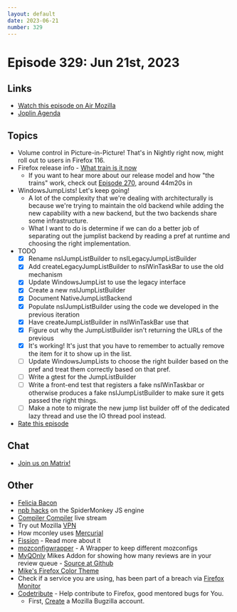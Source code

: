 ```yaml
---
layout: default
date: 2023-06-21
number: 329
---
```


# Episode 329: Jun 21st, 2023

## Links
* [Watch this episode on Air Mozilla](https://mzl.la/joy-of-coding-2023-06-21)
* [Joplin Agenda](https://mikeconley.ca/joc/agendas/Episode-0329.html)

## Topics
* Volume control in Picture-in-Picture! That's in Nightly right now, might roll out to users in Firefox 116.
* Firefox release info - [What train is it now](https://whattrainisitnow.com/)
  - If you want to hear more about our release model and how "the trains" work, check out [Episode 270](https://www.youtube.com/watch?v=YwfCI1xqBpM), around 44m20s in
* WindowsJumpLists! Let's keep going!
  - A lot of the complexity that we're dealing with architecturally is because we're trying to maintain the old backend while adding the new capability with a new backend, but the two backends share some infrastructure.
  - What I want to do is determine if we can do a better job of separating out the jumplist backend by reading a pref at runtime and choosing the right implementation.
* TODO
  - [x] Rename nsIJumpListBuilder to nsILegacyJumpListBuilder
  - [x] Add createLegacyJumpListBuilder to nsIWinTaskBar to use the old mechanism
  - [x] Update WindowsJumpList to use the legacy interface
  - [x] Create a new nsIJumpListBuilder
  - [x] Document NativeJumpListBackend
  - [x] Populate nsIJumpListBuilder using the code we developed in the previous iteration
  - [x] Have createJumpListBuilder in nsIWinTaskBar use that
  - [x] Figure out why the JumpListBuilder isn't returning the URLs of the previous
  - [x] It's working! It's just that you have to remember to actually remove the item for it to show up in the list.
  - [ ] Update WindowsJumpLists to choose the right builder based on the pref and treat them correctly based on that pref.
  - [ ] Write a gtest for the JumpListBuilder
  - [ ] Write a front-end test that registers a fake nsIWinTaskbar or otherwise produces a fake nsIJumpListBuilder to make sure it gets passed the right things.
  - [ ] Make a note to migrate the new jump list builder off of the dedicated lazy thread and use the IO thread pool instead.

* [Rate this episode](https://forms.gle/d7VRh19tf2Zgad467)

## Chat
* [Join us on Matrix!](https://matrix.to/#/!enWuAmKDOEEPYejXRk:mozilla.org?via=mozilla.org&via=raim.ist)

## Other
* [Felicia Bacon](https://www.youtube.com/channel/UCMtqVykGztIYmj7OpFf7oeQ/videos)
* [npb hacks](https://www.twitch.tv/BackToTheCode) on the SpiderMonkey JS engine
* [Compiler Compiler](https://www.twitch.tv/codehag) live stream
* Try out Mozilla [VPN](https://vpn.mozilla.org/)
* How mconley uses [Mercurial](https://mikeconley.github.io/documents/How_mconley_uses_Mercurial_for_Mozilla_code)
* [Fission](https://firefox-source-docs.mozilla.org/dom/dom/Fission.html) - Read more about it
* [mozconfigwrapper](https://github.com/ahal/mozconfigwrapper) - A Wrapper to keep different mozconfigs
* [MyQOnly](https://addons.mozilla.org/en-US/firefox/addon/myqonly/) Mikes Addon for showing how many reviews are in your review queue - [Source at Github](https://github.com/mikeconley/myqonly)
* [Mike's Firefox Color Theme](https://addons.mozilla.org/en-US/firefox/addon/electricbluegaloo/)
* Check if a service you are using, has been part of a breach via [Firefox Monitor](https://monitor.firefox.com/breaches)
* [Codetribute](https://codetribute.mozilla.org/) - Help contribute to Firefox, good mentored bugs for You.
  - First, [Create](https://bugzilla.mozilla.org/createaccount.cgi) a Mozilla Bugzilla account.

